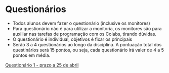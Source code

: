 # Questionários

* Todos alunos devem fazer o questionário (inclusive os monitores)
* Para questionário não é para utilizar a monitoria, os monitores são para auxiliar nas tarefas de programação com os Colabs, tirando dúvidas.
* O questionário é individual, objetivos é fixar os principais 
* Serão 3 a 4 questionários ao longo da disciplina. A pontuação total dos questinários será 15 pontos, ou seja, cada questionário irá valer de 4 a 5 pontos em média. 

[Questionário 1 - prazo a 25 de abril](https://forms.gle/15uVj8qy4wRDHKfu9)
